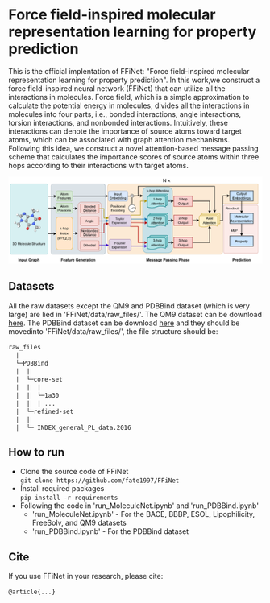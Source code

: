 # Force field-inspired molecular representation learning for property prediction
This is the official implentation of FFiNet: "Force field-inspired molecular representation learning for property prediction". In this work,we construct a force field-inspired neural network (FFiNet) that can utilize all the interactions in molecules. Force field, which is a simple approximation to calculate the potential energy in molecules, divides all the interactions in molecules into four parts, i.e., bonded interactions, angle interactions, torsion interactions, and nonbonded interactions. Intuitively, these interactions can denote the importance of source atoms toward target atoms, which can be associated with graph attention mechanisms. Following this idea, we construct a novel attention-based message passing scheme that calculates the importance scores of source atoms within three hops according to their interactions with target atoms.

![Network architecture of the FFiNet model](network_structure.png)

## Datasets
All the raw datasets except the QM9 and PDBBind dataset (which is very large) are lied in 'FFiNet/data/raw_files/'. The QM9 dataset can be download [here](https://deepchemdata.s3-us-west-1.amazonaws.com/datasets/molnet_publish/qm9.zip). The PDBBind dataset can be download [here](http://pdbbind-cn.org/) and they should be movedinto 'FFiNet/data/raw_files/', the file structure should be:
```
raw_files
  | 
  └─PDBBind
  |  |
  |  └─core-set
  |  |  |
  |  |  └─1a30
  |  |  | ...
  |  └─refined-set
  |  |
  |  └─ INDEX_general_PL_data.2016    
```


## How to run
- Clone the source code of FFiNet \
```git clone https://github.com/fate1997/FFiNet```
- Install required packages \
```pip install -r requirements```
- Following the code in 'run_MoleculeNet.ipynb' and 'run_PDBBind.ipynb'
  - 'run_MoleculeNet.ipynb' - For the BACE, BBBP, ESOL, Lipophilicity, FreeSolv, and QM9 datasets
  - 'run_PDBBind.ipynb' - For the PDBBind dataset




## Cite
If you use FFiNet in your research, please cite:
```
@article{...}
```

